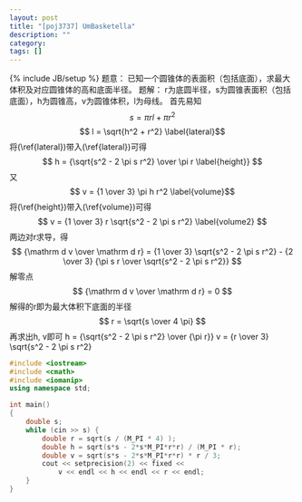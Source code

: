 ```yaml
---
layout: post
title: "[poj3737] UmBasketella"
description: ""
category: 
tags: []
---
```

{% include JB/setup %}
题意：
	已知一个圆锥体的表面积（包括底面），求最大体积及对应圆锥体的高和底面半径。
题解：
	r为底圆半径，s为圆锥表面积（包括底面），h为圆锥高，v为圆锥体积，l为母线。
	首先易知
		$$ s = \pi r l + \pi  r^2 \label{area} $$
		$$ l = \sqrt{h^2 + r^2} \label{lateral}$$
	将(\ref{lateral})带入(\ref{lateral})可得
		$$ h = {\sqrt{s^2 - 2 \pi s r^2} \over \pi r \label{height}} $$
	又
		$$ v = {1 \over 3} \pi h r^2 \label{volume}$$
	将(\ref{height})带入(\ref{volume})可得
		$$ v = {1 \over 3} r \sqrt{s^2 - 2 \pi s r^2} \label{volume2} $$
	两边对r求导，得
		$$ {\mathrm d v \over \mathrm d r}  = {1 \over 3} \sqrt{s^2 - 2 \pi s r^2} - {2 \over 3} {\pi s r \over \sqrt{s^2 - 2 \pi s r^2}} $$
	解零点
		$$ {\mathrm d v \over \mathrm d r}  = 0 $$
	解得的r即为最大体积下底面的半径
		$$ r = \sqrt{s \over 4 \pi} $$
	再求出h, v即可
		h = {\sqrt{s^2 - 2 \pi s r^2} \over {\pi r}}
		v = {r \over 3}  \sqrt{s^2 - 2 \pi s r^2}


```cpp
#include <iostream>
#include <cmath>
#include <iomanip>
using namespace std;

int main()
{
	double s;
	while (cin >> s) {
		double r = sqrt(s / (M_PI * 4) );
		double h = sqrt(s*s - 2*s*M_PI*r*r) / (M_PI * r);
		double v = sqrt(s*s - 2*s*M_PI*r*r) * r / 3;
		cout << setprecision(2) << fixed <<
			v << endl << h << endl << r << endl;
	}
}
```

<!--
l, h, r
s = pi r l + pi * r^2; ...1
v = 1/3 * pi r^2 h  ...2

l = sqrt(h^2 + r^2)  ...3
3 -> 1
h = sqrt(s^2 - 2 s pi r^2)/(pi r) ...4
h -> 2
v = 1/3 * r * sqrt(s^2 - 2 pi s r^2)
v' = 
由 v' = 0
r = sqrt(s/(4 pi))
-->
